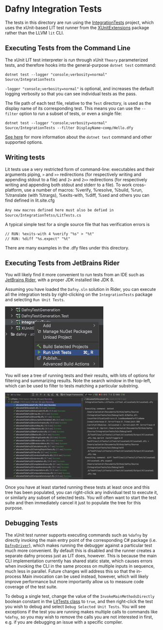 # Dafny Integration Tests

The tests in this directory are run using the [IntegrationTests](../Source/IntegrationTests) project,
which uses the xUnit-based LIT test runner from the [XUnitExtensions](../Source/XUnitExtensions) package 
rather than the LLVM `lit` CLI.

## Executing Tests from the Command Line

The xUnit LIT test interpreter is run through xUnit `Theory` parameterized tests, and therefore
hooks into the general-purpose `dotnet test` command:

```
dotnet test --logger "console;verbosity=normal" Source/IntegrationTests
```

`-logger "console;verbosity=normal"` is optional, and increases the default logging verbosity so that you can see individual tests as the pass.

The file path of each test file, relative to the `Test` directory, is used as the display name of its corresponding test.
This means you can use the `--filter` option to run a subset of tests, or even a single file:

```
dotnet test --logger "console;verbosity=normal" Source/IntegrationTests --filter DisplayName~comp/Hello.dfy
```

[See here](https://docs.microsoft.com/en-us/dotnet/core/tools/dotnet-test) for more information about
the `dotnet test` command and other supported options.

## Writing tests

Lit tests use a very restricted form of command-line: executables and their arguments piping, `>` and `>>` redirections (for respectively writing and appending stdout to a file) and `2>` and `2>>` redirections (for respectively writing and appending both stdout and stderr to a file).
To work cross-platform, use a number of macros: %verify, %resolve, %build, %run, %translate (with %trargs),
%exits-with, %diff, %sed and others you can find defined in lit.site.cfg

`Any new macros defined here must also be defied in Source/IntegrationTetss/LitTests.cs`

A typical simple test for a single source file that has verification errors is
```
// RUN: %exits-with 4 %verify "%s" > "%t"
// RUN: %diff "%s.expect" "%t"
```

There are many examples in the .dfy files under this directory.

## Executing Tests from JetBrains Rider

You will likely find it more convenient to run tests from an IDE such as
[JetBrains Rider](https://github.com/dafny-lang/dafny/wiki/JetBrains-Rider-FAQ), with a proper JDK installed like JDK 8.

Assuming you have loaded the `Dafny.sln` solution in Rider, you can execute all the integration tests
by right-clicking on the `IntegrationTests` package and selecting `Run Unit Tests`.

![Running Integration Tests in Rider](rider-run-unit-tests.png)

You will see a tree of running tests and their results, with lots of options for filtering and summarizing results.
Note the search window in the top-left, which can be used to filter to tests matching a particular substring.

![Running Integration Tests in Rider](rider-unit-tests-window.png)

Once you have at least started running these tests at least once and this tree has been populated, you can right-click any
individual test to execute it, or similarly any subset of selected tests. You will often want to start the test suite and then
immediately cancel it just to populate the tree for this purpose.

## Debugging Tests

The xUnit test runner supports executing commands such as `%dafny` by directly invoking the main entry point
of the corresponding C# package (i.e. [`DafnyDriver`](../Source/DafnyDriver)), which makes running the debugger against
a particular test much more convenient. By default this is disabled and the runner creates a separate dafny process
just as LIT does, however. This is because the main CLI implementation currently has shared static state, which
causes errors when invoking the CLI in the same process on multiple inputs in sequence, much less in parallel.
Future changes will address this so that the in-process Main invocation can be used instead, however,
which will likely improve performance but more importantly allow us to measure code coverage of the test suite.

To debug a single test, change the value of the `InvokeMainMethodsDirectly` boolean constant in the
[LitTests class](../Source/IntegrationTests/LitTests.cs) to `true`, and then right-click the test you wish to debug and select
`Debug Selected Unit Tests`. You will see exceptions if the test you are running makes multiple calls to commands like `%dafny`,
so you may wish to remove the calls you are not interested in first, e.g. if you are debugging an issue with a specific compiler.
